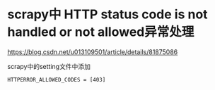



# scrapy中 HTTP status code is not handled or not allowed异常处理

https://blog.csdn.net/u013109501/article/details/81875086

scrapy中的setting文件中添加

```
HTTPERROR_ALLOWED_CODES = [403]
```

